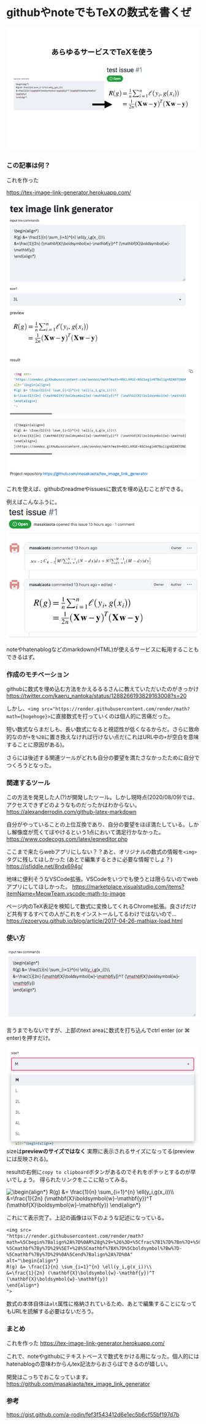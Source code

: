 githubやnoteでもTeXの数式を書くぜ
===

![](logo.png)

### この記事は何？

これを作った

https://tex-image-link-generator.herokuapp.com/

![](generator.png)


これを使えば、githubのreadmeやissuesに数式を埋め込むことができる。

例えばこんなふうに。
![](example.png)


noteやhatenablogなどのmarkdown(HTML)が使えるサービスに転用することもできるはず。


### 作成のモチベーション

githubに数式を埋め込む方法をかえるるるさんに教えていただいたのがきっかけ
https://twitter.com/kaeru_nantoka/status/1288266193829163008?s=20

しかし、`<img src="https://render.githubusercontent.com/render/math?math={hogehoge}>`に直接数式を打っていくのは個人的に苦痛だった。


短い数式ならまだしも、長い数式になると視認性が低くなるからだ。さらに致命的なのが`+`を`%2B`に置き換えなければ行けない点だ(これはURL中の`+`が空白を意味することに原因がある)。

さらには後述する関連ツールがどれも自分の要望を満たさなかったために自分でつくろうとなった。

### 関連するツール

この方法を発見した人(?)が開発したツール。しかし現時点(2020/08/09)では、アクセスできずどのようなものだったかはわからない。
https://alexanderrodin.com/github-latex-markdown



自分がやっていることの上位互換であり、自分の要望をほぼ満たしている。しかし解像度が荒くてぼやけるという1点において満足行かなかった。
https://www.codecogs.com/latex/eqneditor.php


ここまで来たらwebアプリにしない？？あと、オリジナルの数式の情報を`<img>`タグに残してほしかった (あとで編集するときに必要な情報でしょ？)
https://jsfiddle.net/8ndx694g/


地味に便利そうなVSCode拡張。VSCodeをいつでも使うとは限らないのでwebアプリにしてほしかった。
https://marketplace.visualstudio.com/items?itemName=MeowTeam.vscode-math-to-image


ページ内のTeX表記を検知して数式に変換してくれるChrome拡張。良さげだけど共有するすべての人がこれをインストールしてるわけではないので...
https://ezoeryou.github.io/blog/article/2017-04-26-mathjax-load.html

### 使い方

![](input.png)

言うまでもないですが、上部のtext areaに数式を打ち込んでctrl enter (or ⌘ enter)を押すだけ。


![](size.png)
sizeは**previewのサイズではなく** 実際に表示されるサイズになってる(previewには反映される)。


resultの右側に`copy to clipboard`ボタンがあるのでそれをポチッとするのが早いでしょう。
得られたリンクをここに貼ってみる。

<img src=
"https://render.githubusercontent.com/render/math?math=%5Cbegin%7Balign%2A%7D%0AR%28g%29+%26%3D+%5Cfrac%7B1%7D%7Bn%7D+%5Csum_%7Bi%3D1%7D%5E%7Bn%7D+%5Cell%28y_i%2Cg%28x_i%29%29%5C%5C%0A%26%3D%5Cfrac%7B1%7D%7B2n%7D+%28%5Cmathbf%7BX%7D%5Cboldsymbol%7Bw%7D-%5Cmathbf%7By%7D%29%5ET+%28%5Cmathbf%7BX%7D%5Cboldsymbol%7Bw%7D-%5Cmathbf%7By%7D%29%0A%5Cend%7Balign%2A%7D%0A" 
alt="\begin{align*}
R(g) &= \frac{1}{n} \sum_{i=1}^{n} \ell(y_i,g(x_i))\\
&=\frac{1}{2n} (\mathbf{X}\boldsymbol{w}-\mathbf{y})^T (\mathbf{X}\boldsymbol{w}-\mathbf{y})
\end{align*}
">

これにて表示完了。上記の画像は以下のような記述になっている。

```
<img src=
"https://render.githubusercontent.com/render/math?math=%5Cbegin%7Balign%2A%7D%0AR%28g%29+%26%3D+%5Cfrac%7B1%7D%7Bn%7D+%5Csum_%7Bi%3D1%7D%5E%7Bn%7D+%5Cell%28y_i%2Cg%28x_i%29%29%5C%5C%0A%26%3D%5Cfrac%7B1%7D%7B2n%7D+%28%5Cmathbf%7BX%7D%5Cboldsymbol%7Bw%7D-%5Cmathbf%7By%7D%29%5ET+%28%5Cmathbf%7BX%7D%5Cboldsymbol%7Bw%7D-%5Cmathbf%7By%7D%29%0A%5Cend%7Balign%2A%7D%0A" 
alt="\begin{align*}
R(g) &= \frac{1}{n} \sum_{i=1}^{n} \ell(y_i,g(x_i))\\
&=\frac{1}{2n} (\mathbf{X}\boldsymbol{w}-\mathbf{y})^T (\mathbf{X}\boldsymbol{w}-\mathbf{y})
\end{align*}
">
```

数式の本体自体は`alt`属性に格納されているため、あとで編集することになってもURLを読解する必要はないだろう。


### まとめ

これを作った
https://tex-image-link-generator.herokuapp.com/

これで、noteやgithubにテキストベースで数式をかける用になった。個人的にはhatenablogの意味わからんtex記法からおさらばできるのが嬉しい。

開発はこっちでおこなっています。
https://github.com/masakiaota/tex_image_link_generator

### 参考

https://gist.github.com/a-rodin/fef3f543412d6e1ec5b6cf55bf197d7b
